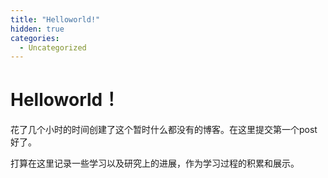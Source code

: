 ```yaml
---
title: "Helloworld!"
hidden: true
categories:
  - Uncategorized
---
```


# Helloworld！

花了几个小时的时间创建了这个暂时什么都没有的博客。在这里提交第一个post好了。

打算在这里记录一些学习以及研究上的进展，作为学习过程的积累和展示。